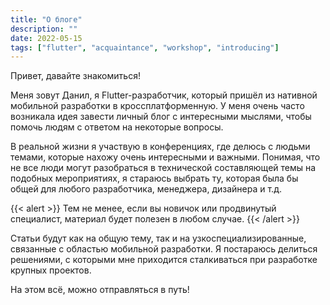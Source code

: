 ```yaml
---
title: "О блоге"
description: ""
date: 2022-05-15
tags: ["flutter", "acquaintance", "workshop", "introducing"]
---
```


Привет, давайте знакомиться!

Меня зовут Данил, я Flutter-разработчик, который пришёл из нативной мобильной разработки в кроссплатформенную. У меня
очень часто возникала идея завести личный блог с интересными мыслями, чтобы помочь людям с ответом на некоторые вопросы.

В реальной жизни я участвую в конференциях, где делюсь с людьми темами, которые нахожу
очень интересными и важными. Понимая, что не все люди могут разобраться в технической составляющей темы на подобных
мероприятиях, я стараюсь выбрать ту, которая была бы общей для любого разработчика, менеджера, дизайнера и т.д.

{{< alert >}}
Тем не менее, если вы новичок или продвинутый специалист, материал будет полезен в любом случае.
{{< /alert >}}

Статьи будут как на общую тему, так и на узкоспециализированные, связанные с областью мобильной разработки.
Я постараюсь делиться решениями, с которыми мне приходится сталкиваться при разработке крупных проектов.

На этом всё, можно отправляться в путь!
